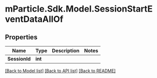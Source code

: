 # mParticle.Sdk.Model.SessionStartEventDataAllOf
## Properties

Name | Type | Description | Notes
------------ | ------------- | ------------- | -------------
**SessionId** | **int** |  | 

[[Back to Model list]](../README.md#documentation-for-models) [[Back to API list]](../README.md#documentation-for-api-endpoints) [[Back to README]](../README.md)

